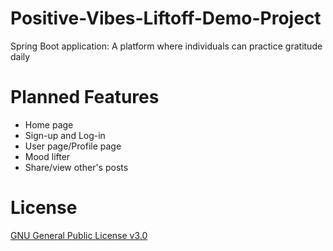 # Positive-Vibes-Liftoff-Demo-Project
Spring Boot application: A platform where individuals can practice gratitude daily

# Planned Features
* Home page
* Sign-up and Log-in
* User page/Profile page
* Mood lifter
* Share/view other's posts

# License
[GNU General Public License v3.0](https://github.com/wambuidee/Positive-Vibes-Liftoff-Demo-Project/blob/master/LICENSE)
